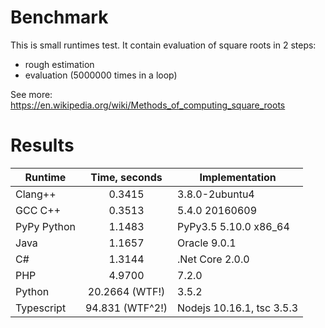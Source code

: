 # Benchmark

This is small runtimes test. It contain evaluation of square roots in 2 steps:
* rough estimation
* evaluation (5000000 times in a loop)

See more: https://en.wikipedia.org/wiki/Methods_of_computing_square_roots

# Results

| Runtime       | Time, seconds   | Implementation            |
| ------------- |:---------------:|----------------------------
| Clang++       | 0.3415          | 3.8.0-2ubuntu4            |
| GCC C++       | 0.3513          | 5.4.0 20160609            |
| PyPy Python   | 1.1483          | PyPy3.5 5.10.0 x86_64     |
| Java          | 1.1657          | Oracle 9.0.1              |
| C#            | 1.3144          | .Net Core 2.0.0           |
| PHP           | 4.9700          | 7.2.0                     |
| Python        | 20.2664 (WTF!)  | 3.5.2                     |
| Typescript    | 94.831 (WTF^2!) | Nodejs 10.16.1, tsc 3.5.3 |
